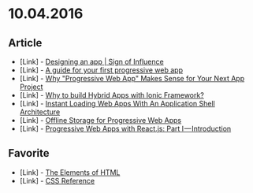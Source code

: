 # 10.04.2016

## Article

- \[Link\] - [Designing an app | Sign of Influence](https://medium.com/@neodigm/designing-an-app-sign-of-influence-ff1efa34aaa2#.4offpnylt)
- \[Link\] - [A guide for your first progressive web app](https://medium.com/@mayank2103/a-guide-for-your-first-progressive-web-app-3270c8a55a0e#.hpzrhq53g)
- \[Link\] - [Why "Progressive Web App" Makes Sense for Your Next App Project](https://medium.com/@dyske/why-progressive-web-app-makes-sense-for-your-next-app-project-1bb21cf1af7f#.983ozuakm)
- \[Link\] - [Why to build Hybrid Apps with Ionic Framework?](https://medium.com/@Mobiloitte/why-to-build-hybrid-apps-with-ionic-framework-162b18af86a9#.7lh62ipob)
- \[Link\] - [Instant Loading Web Apps With An Application Shell Architecture](https://medium.com/google-developers/instant-loading-web-apps-with-an-application-shell-architecture-7c0c2f10c73#.60jx90e0d)
- \[Link\] - [Offline Storage for Progressive Web Apps](https://medium.com/dev-channel/offline-storage-for-progressive-web-apps-70d52695513c#.ftdgzab28)
- \[Link\] - [Progressive Web Apps with React.js: Part I — Introduction](https://medium.com/@addyosmani/progressive-web-apps-with-react-js-part-i-introduction-50679aef2b12#.1a8dd0a1f)


## Favorite

- \[Link\] - [The Elements of HTML](https://rawgit.com/w3c/elements-of-html/master/index.html)
- \[Link\] - [CSS Reference](http://tympanus.net/codrops/css_reference/)
